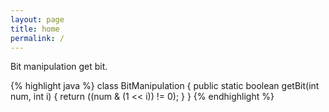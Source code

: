 ```yaml
---
layout: page
title: home
permalink: /
---
```


Bit manipulation get bit.

{% highlight java %}
class BitManipulation {
  public static boolean getBit(int num, int i) {
    return ((num & (1 << i)) != 0);
  }
}
{% endhighlight %}

